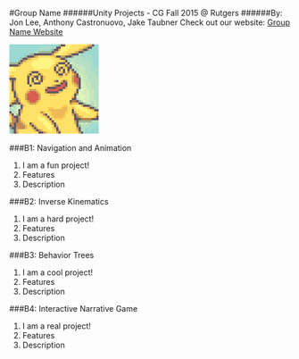 #Group Name
######Unity Projects - CG Fall 2015 @ Rutgers
######By: Jon Lee, Anthony Castronuovo, Jake Taubner
Check out our website: [Group Name Website](https://www.google.com "Google's Homepage!")

![alt text](teamLogoTwo.png)

###B1: Navigation and Animation
1. I am a fun project!
2. Features
3. Description

###B2: Inverse Kinematics
1. I am a hard project!
2. Features
3. Description

###B3: Behavior Trees
1. I am a cool project!
2. Features
3. Description

###B4: Interactive Narrative Game
1. I am a real project!
2. Features
3. Description
